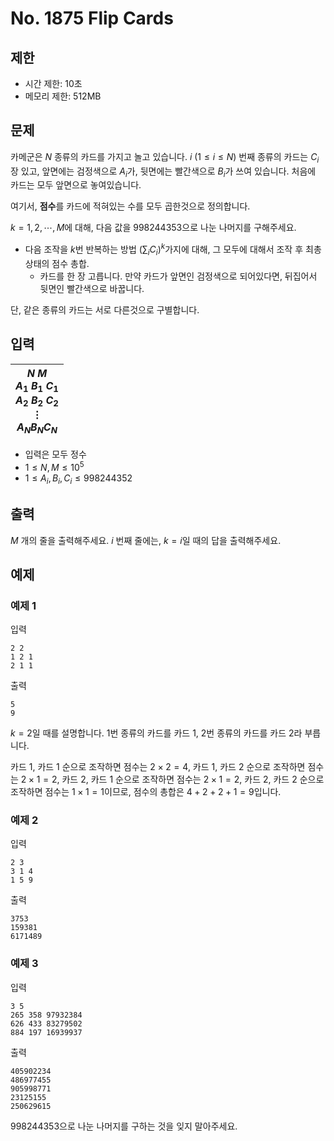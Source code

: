 # No. 1875 Flip Cards

## 제한

- 시간 제한: 10초
- 메모리 제한: 512MB

## 문제

카메군은 $N$ 종류의 카드를 가지고 놀고 있습니다. $i$ ($1 \le i \le N$) 번째 종류의 카드는 $C_i$장 있고, 앞면에는 검정색으로 $A_i$가, 뒷면에는 빨간색으로 $B_i$가 쓰여 있습니다. 처음에 카드는 모두 앞면으로 놓여있습니다.

여기서, **점수**를 카드에 적혀있는 수를 모두 곱한것으로 정의합니다.

$k = 1, 2, \cdots, M$에 대해, 다음 값을 $998244353$으로 나눈 나머지를 구해주세요.

- 다음 조작을 $k$번 반복하는 방법 $(\sum_i C_i)^k$가지에 대해, 그 모두에 대해서 조작 후 최총 상태의 점수 총합.
  - 카드를 한 장 고릅니다. 만약 카드가 앞면인 검정색으로 되어있다면, 뒤집어서 뒷면인 빨간색으로 바꿉니다.

단, 같은 종류의 카드는 서로 다른것으로 구별합니다.

## 입력

| $N$ $M$ <br>$A_1$ $B_1$ $C_1$<br>$A_2$ $B_2$ $C_2$<br>$\vdots$<br>$A_N B_N C_N$ |
| ---- |

- 입력은 모두 정수 
- $1 \le N, M \le 10^5$
- $1 \le A_i, B_i,C_i \le 998244352$

## 출력

$M$ 개의 줄을 출력해주세요. $i$ 번째 줄에는, $k=i$일 때의 답을 출력해주세요.

## 예제

### 예제 1

입력

```
2 2
1 2 1
2 1 1
```

출력

```
5
9
```

$k=2$일 때를 설명합니다. $1$번 종류의 카드를 카드 $1$, $2$번 종류의 카드를 카드 $2$라 부릅니다.

카드 $1$, 카드 $1$ 순으로 조작하면 점수는 $2 \times 2 = 4$,
카드 $1$, 카드 $2$ 순으로 조작하면 점수는 $2 \times 1 = 2$,
카드 $2$, 카드 $1$ 순으로 조작하면 점수는 $2 \times 1 = 2$,
카드 $2$, 카드 $2$ 순으로 조작하면 점수는 $1 \times 1 = 1$이므로, 점수의 총합은 $4+2+2+1=9$입니다.



### 예제 2

입력

```
2 3
3 1 4
1 5 9
```

출력

```
3753
159381
6171489
```

### 예제 3

입력

```
3 5
265 358 97932384
626 433 83279502
884 197 16939937
```

출력

```
405902234
486977455
905998771
23125155
250629615
```

$998244353$으로 나눈 나머지를 구하는 것을 잊지 말아주세요.
